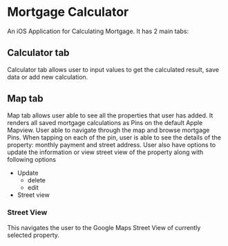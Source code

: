 # Mortgage Calculator
An iOS Application for Calculating Mortgage. It has 2 main tabs: 
## Calculator tab
Calculator tab allows user to input values to get the calculated result, save data or add new calculation. 
## Map tab
Map tab allows user able to see all the properties that user has added. It renders all saved mortgage calculations as Pins on the default Apple Mapview. User able to navigate through the map and browse mortgage Pins. When tapping on each of the pin, user is able to see the details of the property: monthly payment and street address. User also have options to update the information or view street view of the property along with following options 
* Update
	* delete
	* edit
* Street view
### Street View
This navigates the user to the Google Maps Street View of currently selected property.
